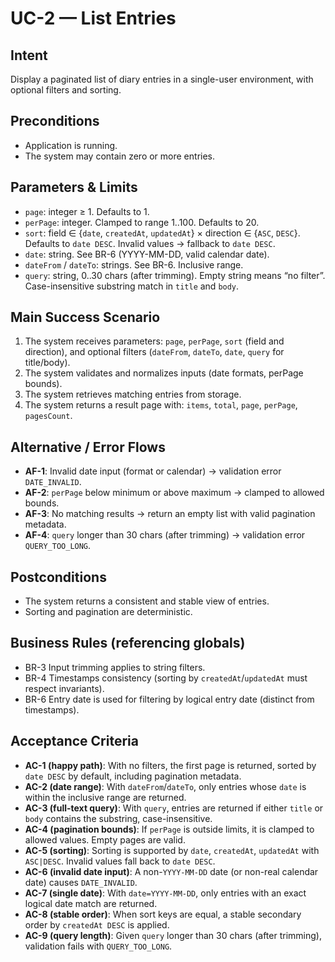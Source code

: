 # UC-2 — List Entries

## Intent
Display a paginated list of diary entries in a single-user environment, with optional filters and sorting.

## Preconditions
- Application is running.
- The system may contain zero or more entries.

## Parameters & Limits
- `page`: integer ≥ 1. Defaults to 1.
- `perPage`: integer. Clamped to range 1..100. Defaults to 20.
- `sort`: field ∈ {`date`, `createdAt`, `updatedAt`} × direction ∈ {`ASC`, `DESC`}. Defaults to `date DESC`. Invalid values → fallback to `date DESC`.
- `date`: string. See BR-6 (YYYY-MM-DD, valid calendar date).
- `dateFrom` / `dateTo`: strings. See BR-6. Inclusive range.
- `query`: string, 0..30 chars (after trimming). Empty string means “no filter”. Case-insensitive substring match in `title` and `body`.

## Main Success Scenario
1. The system receives parameters: `page`, `perPage`, `sort` (field and direction), and optional filters (`dateFrom`, `dateTo`, `date`, `query` for title/body).
2. The system validates and normalizes inputs (date formats, perPage bounds).
3. The system retrieves matching entries from storage.
4. The system returns a result page with: `items`, `total`, `page`, `perPage`, `pagesCount`.

## Alternative / Error Flows
- **AF-1**: Invalid date input (format or calendar) → validation error `DATE_INVALID`.
- **AF-2**: `perPage` below minimum or above maximum → clamped to allowed bounds.
- **AF-3**: No matching results → return an empty list with valid pagination metadata.
- **AF-4**: `query` longer than 30 chars (after trimming) → validation error `QUERY_TOO_LONG`.

## Postconditions
- The system returns a consistent and stable view of entries.
- Sorting and pagination are deterministic.

## Business Rules (referencing globals)
- BR-3 Input trimming applies to string filters.
- BR-4 Timestamps consistency (sorting by `createdAt`/`updatedAt` must respect invariants).
- BR-6 Entry date is used for filtering by logical entry date (distinct from timestamps).

## Acceptance Criteria
- **AC-1 (happy path)**: With no filters, the first page is returned, sorted by `date DESC` by default, including pagination metadata.
- **AC-2 (date range)**: With `dateFrom`/`dateTo`, only entries whose `date` is within the inclusive range are returned.
- **AC-3 (full-text query)**: With `query`, entries are returned if either `title` or `body` contains the substring, case-insensitive.
- **AC-4 (pagination bounds)**: If `perPage` is outside limits, it is clamped to allowed values. Empty pages are valid.
- **AC-5 (sorting)**: Sorting is supported by `date`, `createdAt`, `updatedAt` with `ASC|DESC`. Invalid values fall back to `date DESC`.
- **AC-6 (invalid date input)**: A non-`YYYY-MM-DD` date (or non-real calendar date) causes `DATE_INVALID`.
- **AC-7 (single date)**: With `date=YYYY-MM-DD`, only entries with an exact logical date match are returned.
- **AC-8 (stable order)**: When sort keys are equal, a stable secondary order by `createdAt DESC` is applied.
- **AC-9 (query length)**: Given `query` longer than 30 chars (after trimming), validation fails with `QUERY_TOO_LONG`.